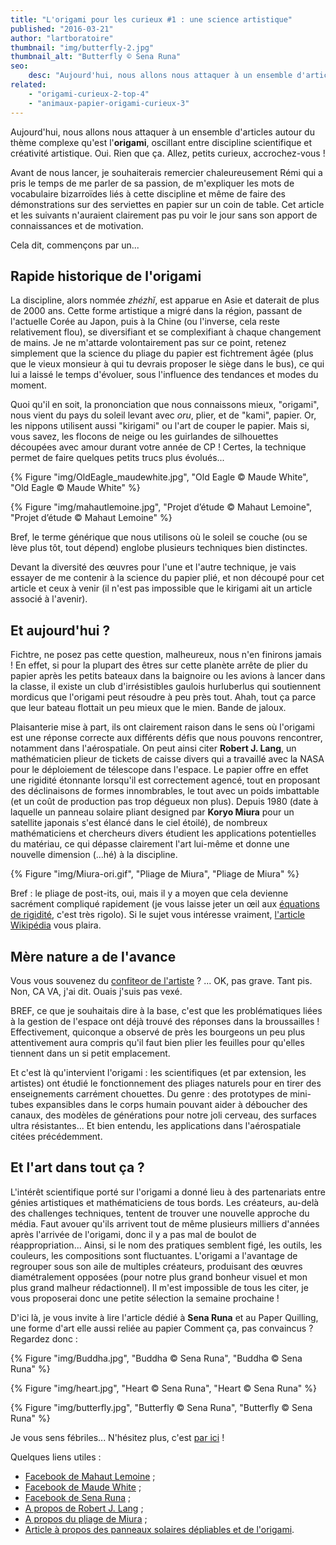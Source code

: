 ```yaml
---
title: "L'origami pour les curieux #1 : une science artistique"
published: "2016-03-21"
author: "lartboratoire"
thumbnail: "img/butterfly-2.jpg"
thumbnail_alt: "Butterfly © Sena Runa"
seo:
    desc: "Aujourd'hui, nous allons nous attaquer à un ensemble d'articles autour du thème complexe qu'est l'origami, science artistique par excellence"
related:
    - "origami-curieux-2-top-4"
    - "animaux-papier-origami-curieux-3"
---
```


Aujourd'hui, nous allons nous attaquer à un ensemble d'articles autour du thème complexe qu'est l'**origami**, oscillant entre discipline scientifique et créativité artistique. Oui. Rien que ça. Allez, petits curieux, accrochez-vous !

Avant de nous lancer, je souhaiterais remercier chaleureusement Rémi qui a pris le temps de me parler de sa passion, de m'expliquer les mots de vocabulaire bizarroïdes liés à cette discipline et même de faire des démonstrations sur des serviettes en papier sur un coin de table. Cet article et les suivants n'auraient clairement pas pu voir le jour sans son apport de connaissances et de motivation.

Cela dit, commençons par un...

## Rapide historique de l'origami

La discipline, alors nommée _zhézhǐ_, est apparue en Asie et daterait de plus de 2000 ans. Cette forme artistique a migré dans la région, passant de l'actuelle Corée au Japon, puis à la Chine (ou l'inverse, cela reste relativement flou), se diversifiant et se complexifiant à chaque changement de mains. Je ne m'attarde volontairement pas sur ce point, retenez simplement que la science du pliage du papier est fichtrement âgée (plus que le vieux monsieur à qui tu devrais proposer le siège dans le bus), ce qui lui a laissé le temps d'évoluer, sous l'influence des tendances et modes du moment.

Quoi qu'il en soit, la prononciation que nous connaissons mieux, "origami", nous vient du pays du soleil levant avec _oru_, plier, et de "kami", papier. Or, les nippons utilisent aussi "kirigami" ou l'art de couper le papier. Mais si, vous savez, les flocons de neige ou les guirlandes de silhouettes découpées avec amour durant votre année de CP ! Certes, la technique permet de faire quelques petits trucs plus évolués...

{% Figure "img/OldEagle_maudewhite.jpg", "Old Eagle © Maude White", "Old Eagle © Maude White" %}

{% Figure "img/mahautlemoine.jpg", "Projet d’étude © Mahaut Lemoine", "Projet d’étude © Mahaut Lemoine" %}

Bref, le terme générique que nous utilisons où le soleil se couche (ou se lève plus tôt, tout dépend) englobe plusieurs techniques bien distinctes.

Devant la diversité des œuvres pour l'une et l'autre technique, je vais essayer de me contenir à la science du papier plié, et non découpé pour cet article et ceux à venir (il n'est pas impossible que le kirigami ait un article associé à l'avenir).

## Et aujourd'hui ?

Fichtre, ne posez pas cette question, malheureux, nous n'en finirons jamais ! En effet, si pour la plupart des êtres sur cette planète arrête de plier du papier après les petits bateaux dans la baignoire ou les avions à lancer dans la classe, il existe un club d'irrésistibles gaulois hurluberlus qui soutiennent mordicus que l'origami peut résoudre à peu près tout. Ahah, tout ça parce que leur bateau flottait un peu mieux que le mien. Bande de jaloux.

Plaisanterie mise à part, ils ont clairement raison dans le sens où l'origami est une réponse correcte aux différents défis que nous pouvons rencontrer, notamment dans l'aérospatiale. On peut ainsi citer **Robert J. Lang**, un mathématicien plieur de tickets de caisse divers qui a travaillé avec la NASA pour le déploiement de télescope dans l'espace. Le papier offre en effet une rigidité étonnante lorsqu'il est correctement agencé, tout en proposant des déclinaisons de formes innombrables, le tout avec un poids imbattable (et un coût de production pas trop dégueux non plus). Depuis 1980 (date à laquelle un panneau solaire pliant designed par **Koryo Miura** pour un satellite japonais s'est élancé dans le ciel étoilé), de nombreux mathématiciens et chercheurs divers étudient les applications potentielles du matériau, ce qui dépasse clairement l'art lui-même et donne une nouvelle dimension (...hé) à la discipline.

{% Figure "img/Miura-ori.gif", "Pliage de Miura", "Pliage de Miura" %}

Bref : le pliage de post-its, oui, mais il y a moyen que cela devienne sacrément compliqué rapidement (je vous laisse jeter un œil aux [équations de rigidité](https://fr.wikipedia.org/wiki/Module_de_Young), c'est très rigolo). Si le sujet vous intéresse vraiment, [l'article Wikipédia](https://en.wikipedia.org/wiki/Mathematics_of_paper_folding) vous plaira.

## Mère nature a de l'avance

Vous vous souvenez du [confiteor de l'artiste](/gregory-thielker-2/) ? ... OK, pas grave. Tant pis. Non, CA VA, j'ai dit. Ouais j'suis pas vexé.

BREF, ce que je souhaitais dire à la base, c'est que les problématiques liées à la gestion de l'espace ont déjà trouvé des réponses dans la broussailles ! Effectivement, quiconque a observé de près les bourgeons un peu plus attentivement aura compris qu'il faut bien plier les feuilles pour qu'elles tiennent dans un si petit emplacement.

Et c'est là qu'intervient l'origami : les scientifiques (et par extension, les artistes) ont étudié le fonctionnement des pliages naturels pour en tirer des enseignements carrément chouettes. Du genre : des prototypes de mini-tubes expansibles dans le corps humain pouvant aider à déboucher des canaux, des modèles de générations pour notre joli cerveau, des surfaces ultra résistantes... Et bien entendu, les applications dans l'aérospatiale citées précédemment.

## Et l'art dans tout ça ?

L'intérêt scientifique porté sur l'origami a donné lieu à des partenariats entre génies artistiques et mathématiciens de tous bords. Les créateurs, au-delà des challenges techniques, tentent de trouver une nouvelle approche du média. Faut avouer qu'ils arrivent tout de même plusieurs milliers d'années après l'arrivée de l'origami, donc il y a pas mal de boulot de réappropriation... Ainsi, si le nom des pratiques semblent figé, les outils, les couleurs, les compositions sont fluctuantes. L'origami a l'avantage de regrouper sous son aile de multiples créateurs, produisant des œuvres diamétralement opposées (pour notre plus grand bonheur visuel et mon plus grand malheur rédactionnel). Il m'est impossible de tous les citer, je vous proposerai donc une petite sélection la semaine prochaine !

D'ici là, je vous invite à lire l'article dédié à **Sena Runa** et au Paper Quilling, une forme d'art elle aussi reliée au papier Comment ça, pas convaincus ? Regardez donc :

{% Figure "img/Buddha.jpg", "Buddha © Sena Runa", "Buddha © Sena Runa" %}

{% Figure "img/heart.jpg", "Heart © Sena Runa", "Heart © Sena Runa" %}

{% Figure "img/butterfly.jpg", "Butterfly © Sena Runa", "Butterfly © Sena Runa" %}

Je vous sens fébriles... N'hésitez plus, c'est [par ici](/sena-runa-paper-quilling-couleurs/) !

Quelques liens utiles :

- [Facebook de Mahaut Lemoine](https://www.facebook.com/mahautl/) ; 
- [Facebook de Maude White](https://www.facebook.com/bravebirdpaperart) ; 
- [Facebook de Sena Runa](https://www.facebook.com/senaspaperquillings/?fref=ts) ; 
- [A propos de Robert J. Lang](http://www.langorigami.com/artist/robert-j-lang) ; 
- [A propos du pliage de Miura](https://fr.wikipedia.org/wiki/Pliage_de_Miura) ; 
- [Article à propos des panneaux solaires dépliables et de l'origami](http://www.nasa.gov/jpl/news/origami-style-solar-power-20140814 ).

